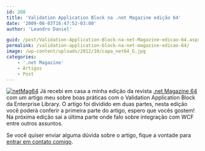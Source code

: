 ```yaml
---
id: 208
title: 'Validation Application Block na .net Magazine edição 64'
date: '2009-08-03T16:47:52-03:00'
author: 'Leandro Daniel'

guid: /post/Validation-Application-Block-na-net-Magazine-edicao-64.aspx
permalink: /validation-application-block-na-net-magazine-edicao-64/
image: /wp-content/uploads/2012/10/capa_net64_G.jpg
categories:
    - '.net Magazine'
    - Artigos
    - Post
---
```


[![netMag64](http://leandrodaniel.com/pics/WindowsLiveWriter/ValidationApplicationB.netMagazineedio64/652BDE7B/netMag64_thumb.jpg "netMag64")](http://leandrodaniel.com/pics/WindowsLiveWriter/ValidationApplicationB.netMagazineedio64/7442BD55/netMag64.jpg) Já recebi em casa a minha edição da revista [.net Magazine 64](http://www.devmedia.com.br/resumo/default.asp?ed=64&site=1) com um artigo meu sobre boas práticas com o Validation Application Block da Enterprise Library. O artigo foi dividido em duas partes, nesta edição você poderá conferir a primeira parte do artigo, espero que vocês gostem! Na próxima edição sai a última parte onde falo sobre integração com WCF entre outros assuntos.

Se você quiser enviar alguma dúvida sobre o artigo, fique a vontade para [entrar em contato comigo](http://www.leandrodaniel.com/contact).